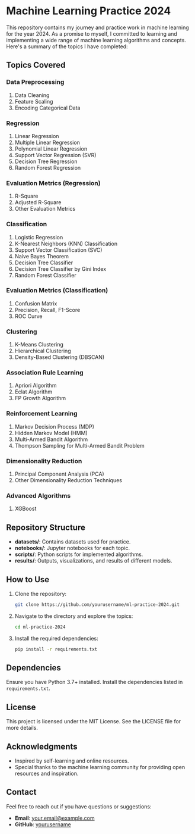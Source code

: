 # Machine Learning Practice 2024

This repository contains my journey and practice work in machine learning for the year 2024. As a promise to myself, I committed to learning and implementing a wide range of machine learning algorithms and concepts. Here's a summary of the topics I have completed:

## Topics Covered

### **Data Preprocessing**
1. Data Cleaning
2. Feature Scaling
3. Encoding Categorical Data

### **Regression**
1. Linear Regression
2. Multiple Linear Regression
3. Polynomial Linear Regression
4. Support Vector Regression (SVR)
5. Decision Tree Regression
6. Random Forest Regression

### **Evaluation Metrics (Regression)**
1. R-Square
2. Adjusted R-Square
3. Other Evaluation Metrics

### **Classification**
1. Logistic Regression
2. K-Nearest Neighbors (KNN) Classification
3. Support Vector Classification (SVC)
4. Naive Bayes Theorem
5. Decision Tree Classifier
6. Decision Tree Classifier by Gini Index
7. Random Forest Classifier

### **Evaluation Metrics (Classification)**
1. Confusion Matrix
2. Precision, Recall, F1-Score
3. ROC Curve

### **Clustering**
1. K-Means Clustering
2. Hierarchical Clustering
3. Density-Based Clustering (DBSCAN)

### **Association Rule Learning**
1. Apriori Algorithm
2. Eclat Algorithm
3. FP Growth Algorithm

### **Reinforcement Learning**
1. Markov Decision Process (MDP)
2. Hidden Markov Model (HMM)
3. Multi-Armed Bandit Algorithm
4. Thompson Sampling for Multi-Armed Bandit Problem

### **Dimensionality Reduction**
1. Principal Component Analysis (PCA)
2. Other Dimensionality Reduction Techniques

### **Advanced Algorithms**
1. XGBoost

## Repository Structure
- **datasets/**: Contains datasets used for practice.
- **notebooks/**: Jupyter notebooks for each topic.
- **scripts/**: Python scripts for implemented algorithms.
- **results/**: Outputs, visualizations, and results of different models.

## How to Use
1. Clone the repository:
   ```bash
   git clone https://github.com/yourusername/ml-practice-2024.git
   ```
2. Navigate to the directory and explore the topics:
   ```bash
   cd ml-practice-2024
   ```
3. Install the required dependencies:
   ```bash
   pip install -r requirements.txt
   ```

## Dependencies
Ensure you have Python 3.7+ installed. Install the dependencies listed in `requirements.txt`.

## License
This project is licensed under the MIT License. See the LICENSE file for more details.

## Acknowledgments
- Inspired by self-learning and online resources.
- Special thanks to the machine learning community for providing open resources and inspiration.

## Contact
Feel free to reach out if you have questions or suggestions:
- **Email**: your.email@example.com
- **GitHub**: [yourusername](https://github.com/yourusername)
